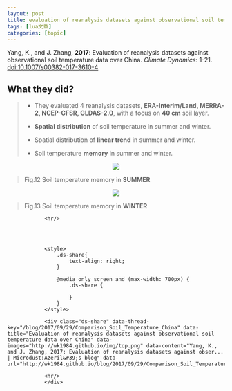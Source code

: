 ```yaml
---
layout: post
title: evaluation of reanalysis datasets against observational soil temperature data over china 
tags: [lua文章]
categories: [topic]
---
```

<p>Yang, K., and J. Zhang, <strong>2017</strong>: Evaluation of reanalysis datasets against observational soil temperature data over China. <em>Climate Dynamics</em>: 1-21. <a href="https://doi.org/10.1007/s00382-017-3610-4">doi:10.1007/s00382-017-3610-4</a></p>

<h2 id="what-they-did">What they did?</h2>

<blockquote>
  <ul>
    <li>
      <p>They evaluated 4 reanalysis datasets, <strong>ERA-Interim/Land, MERRA-2, NCEP-CFSR, GLDAS-2.0</strong>, with a focus on <strong>40 cm</strong> soil layer.</p>
    </li>
    <li>
      <p><strong>Spatial distribution</strong> of soil temperature in summer and winter.</p>
    </li>
    <li>
      <p>Spatial distribution of <strong>linear trend</strong> in summer and winter.</p>
    </li>
    <li>
      <p>Soil temperature <strong>memory</strong> in summer and winter.</p>
    </li>
  </ul>
</blockquote>

<center>
    <p><img src="https://wk1984.github.io//img/382_2017_3610_Fig12_HTML.gif" align="center"/></p>
</center>

<blockquote>
  <p>Fig.12 Soil temperature memory in <strong>SUMMER</strong></p>
</blockquote>

<center>
    <p><img src="https://wk1984.github.io//img/382_2017_3610_Fig13_HTML.gif" align="center"/></p>
</center>

<blockquote>
  <p>Fig.13 Soil temperature memory in <strong>WINTER</strong></p>
</blockquote>


                <hr/>

                

                
                <style>
                    .ds-share{
                        text-align: right;
                    }
                    
                    @media only screen and (max-width: 700px) {
                        .ds-share {

                        }
                    }
                </style>

                <div class="ds-share" data-thread-key="/blog/2017/09/29/Comparison_Soil_Temperature_China" data-title="Evaluation of reanalysis datasets against observational soil temperature data over China" data-images="http://wk1984.github.io/img/top.png" data-content="Yang, K., and J. Zhang, 2017: Evaluation of reanalysis datasets against obser... | Microdust:Azeril&#39;s blog" data-url="http://wk1984.github.io/blog/2017/09/29/Comparison_Soil_Temperature_China/">
                    
                <hr/>
                </div>